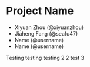 # Project Name
- Xiyuan Zhou (@xiyuanzhou)
- Jiaheng Fang (@seafu47)
- Name (@username)
- Name (@username)


Testing testing
testing 2 2
test 3
